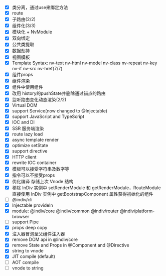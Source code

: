 - [x] 类分离，通过use来绑定方法
- [x] route
- [x] 子路由(2/2)
- [X] 组件化(3/3)
- [x] 模块化 + NvModule
- [X] 双向绑定
- [x] 公共类提取
- [x] 数据劫持
- [x] 视图模板
- [x] Template Syntax: nv-text nv-html nv-model nv-class nv-repeat nv-key nv-if nv-src nv-href(7/7)
- [x] 组件props
- [x] 组件渲染
- [x] 组件中使用组件
- [x] 改用 history的pushState并删除通过锚点的路由
- [x] 监听路由变化动态渲染(2/2)
- [x] Virtual DOM
- [x] support Service(now changed to @Injectable)
- [x] support JavaScript and TypeScript
- [x] IOC and DI
- [x] SSR 服务端渲染
- [x] route lazy load
- [x] async template render
- [x] optimize setState
- [x] support directive
- [x] HTTP client
- [x] rewrite IOC container
- [x] 模板可以接受字符串及数字等
- [x] 指令可以不接受props
- [x] 优化编译 存储上次 Vnode 结构
- [x] 移除 InDiv 实例中 setRenderModule 和 getRenderModule，RouteModule直接使用 InDiv 实例中 getBootstrapComponent 属性获得初始化的组件
- [ ] @indiv/cli
- [x] Injectable provideIn
- [x] module: @indiv/core @indiv/common @indiv/router @indiv/platform-browser
- [ ] support Pipe
- [x] props deep copy
- [x] 注入器冒泡至父组件注入器
- [x] remove DOM api in @indiv/core
- [x] remove State and Props in @Component and @Directive
- [x] string to vnode
- [x] JIT compile (default)
- [ ] AOT compile
- [ ] vnode to string
